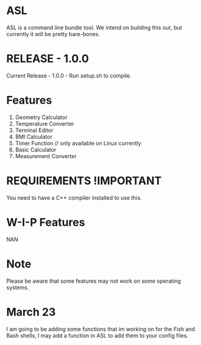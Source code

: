 # ASL
ASL is a command line bundle tool. We intend on building this out, but currently it will be pretty bare-bones.

# RELEASE - 1.0.0
Current Release - 1.0.0 - Run setup.sh to compile.
# Features 
1.  Geometry Calculator
2.  Temperature Converter
3.  Terminal Editor
4.  BMI Calculator
5.  Timer Function // only available on Linux currently
6.  Basic Calculator
7.  Measurement Converter
# REQUIREMENTS !IMPORTANT
You need to have a C++ compiler installed to use this.
# W-I-P Features
NAN
# Note
Please be aware that some features may not work on some operating systems.
# March 23 
I am going to be adding some functions that im working on for the Fish and Bash shells, I may add a function in ASL to add them to your config files.
